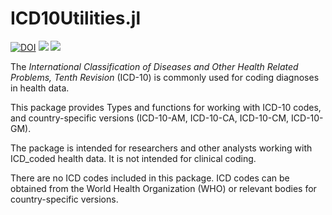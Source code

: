 # ICD10Utilities.jl

[![DOI](https://zenodo.org/badge/332645049.svg)](https://zenodo.org/badge/latestdoi/332645049)
[![](https://img.shields.io/badge/docs-dev-blue.svg)](https://timbp.github.io/ICD10Utilities.jl/dev)
[![](https://img.shields.io/badge/docs-stable-blue.svg)](https://timbp.github.io/ICD10Utilities.jl/stable)


The _International Classification of Diseases and Other Health Related Problems, Tenth Revision_ (ICD-10)
is commonly used for coding diagnoses in health data.

This package provides Types and functions for working with ICD-10 codes, and
country-specific versions (ICD-10-AM, ICD-10-CA, ICD-10-CM, ICD-10-GM).

The package is intended for researchers and other analysts working with ICD_coded
health data. It is not intended for clinical coding.

There are no ICD codes included in this package. ICD codes can be obtained from
the World Health Organization (WHO) or relevant bodies for country-specific versions.
